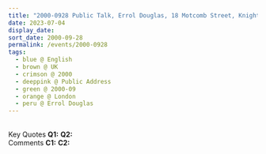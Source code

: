 ```yaml
---
title: "2000-0928 Public Talk, Errol Douglas, 18 Motcomb Street, Knightsbridge, London, UK"
date: 2023-07-04
display_date: 
sort_date: 2000-09-28
permalink: /events/2000-0928
tags:
  - blue @ English
  - brown @ UK
  - crimson @ 2000
  - deeppink @ Public Address
  - green @ 2000-09
  - orange @ London
  - peru @ Errol Douglas
---
```


<br>

<wave-list>
  <list-title color="DarkSeaGreen" width="55">Key Quotes</list-title>
  <list-item color="BlanchedAlmond" width="280"><b>Q1:</b> <i></i></list-item>
  <list-item color="Lavender" width="280"><b>Q2:</b> <i></i></list-item>
</wave-list>

<br>

<wave-list>
  <list-title color="DarkSeaGreen" width="55">Comments</list-title>
  <list-item color="BlanchedAlmond" width="280"><b>C1:</b> <i></i></list-item>
  <list-item color="Lavender" width="280"><b>C2:</b> <i></i></list-item>
</wave-list>